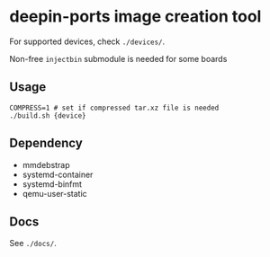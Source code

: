 # deepin-ports image creation tool

For supported devices, check `./devices/`.

Non-free `injectbin` submodule is needed for some boards

## Usage

```
COMPRESS=1 # set if compressed tar.xz file is needed
./build.sh {device}
```

## Dependency

- mmdebstrap
- systemd-container
- systemd-binfmt
- qemu-user-static

## Docs

See `./docs/`.
